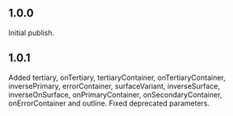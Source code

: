 ## 1.0.0
Initial publish.

## 1.0.1
Added tertiary, onTertiary, tertiaryContainer, onTertiaryContainer, inversePrimary, errorContainer, surfaceVariant, inverseSurface, inverseOnSurface, onPrimaryContainer, onSecondaryContainer, onErrorContainer and outline. Fixed deprecated parameters.